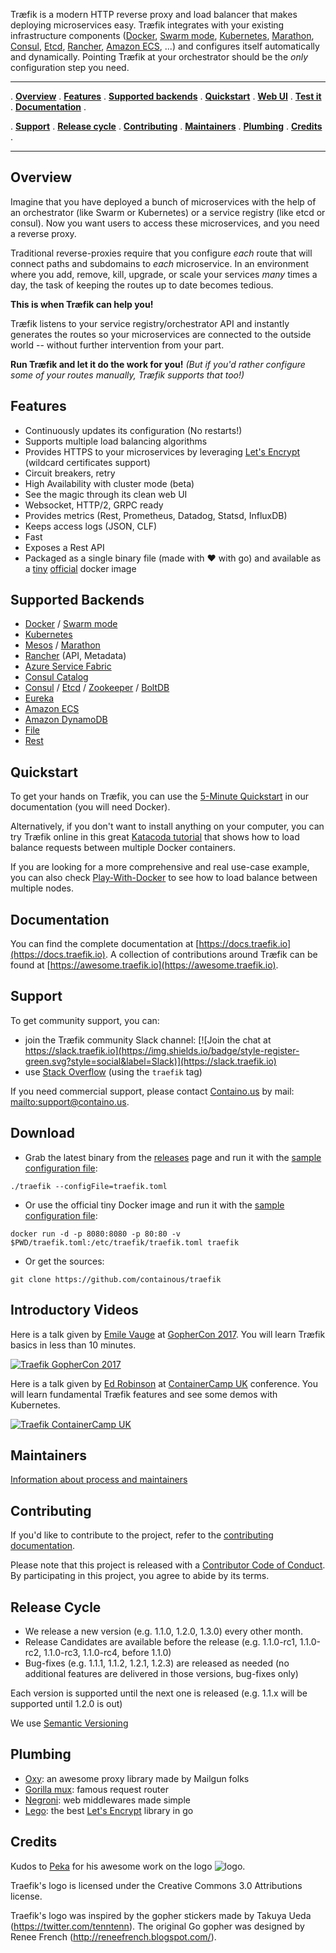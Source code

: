 
Træfik is a modern HTTP reverse proxy and load balancer that makes deploying microservices easy.
Træfik integrates with your existing infrastructure components ([Docker](https://www.docker.com/), [Swarm mode](https://docs.docker.com/engine/swarm/), [Kubernetes](https://kubernetes.io), [Marathon](https://mesosphere.github.io/marathon/), [Consul](https://www.consul.io/), [Etcd](https://coreos.com/etcd/), [Rancher](https://rancher.com), [Amazon ECS](https://aws.amazon.com/ecs), ...) and configures itself automatically and dynamically.
Pointing Træfik at your orchestrator should be the _only_ configuration step you need.

---

. **[Overview](#overview)** .
**[Features](#features)** .
**[Supported backends](#supported-backends)** .
**[Quickstart](#quickstart)** .
**[Web UI](#web-ui)** .
**[Test it](#test-it)** .
**[Documentation](#documentation)** .

. **[Support](#support)** .
**[Release cycle](#release-cycle)** .
**[Contributing](#contributing)** .
**[Maintainers](#maintainers)** .
**[Plumbing](#plumbing)** .
**[Credits](#credits)** .

---

## Overview

Imagine that you have deployed a bunch of microservices with the help of an orchestrator (like Swarm or Kubernetes) or a service registry (like etcd or consul).
Now you want users to access these microservices, and you need a reverse proxy.

Traditional reverse-proxies require that you configure _each_ route that will connect paths and subdomains to _each_ microservice. 
In an environment where you add, remove, kill, upgrade, or scale your services _many_ times a day, the task of keeping the routes up to date becomes tedious. 

**This is when Træfik can help you!**

Træfik listens to your service registry/orchestrator API and instantly generates the routes so your microservices are connected to the outside world -- without further intervention from your part. 

**Run Træfik and let it do the work for you!** 
_(But if you'd rather configure some of your routes manually, Træfik supports that too!)_


## Features

- Continuously updates its configuration (No restarts!)
- Supports multiple load balancing algorithms
- Provides HTTPS to your microservices by leveraging [Let's Encrypt](https://letsencrypt.org)  (wildcard certificates support)
- Circuit breakers, retry
- High Availability with cluster mode (beta)
- See the magic through its clean web UI
- Websocket, HTTP/2, GRPC ready
- Provides metrics (Rest, Prometheus, Datadog, Statsd, InfluxDB)
- Keeps access logs (JSON, CLF)
- Fast
- Exposes a Rest API
- Packaged as a single binary file (made with :heart: with go) and available as a [tiny](https://microbadger.com/images/traefik) [official](https://hub.docker.com/r/_/traefik/) docker image


## Supported Backends

- [Docker](https://docs.traefik.io/configuration/backends/docker) / [Swarm mode](https://docs.traefik.io/configuration/backends/docker#docker-swarm-mode)
- [Kubernetes](https://docs.traefik.io/configuration/backends/kubernetes)
- [Mesos](https://docs.traefik.io/configuration/backends/mesos) / [Marathon](https://docs.traefik.io/configuration/backends/marathon)
- [Rancher](https://docs.traefik.io/configuration/backends/rancher) (API, Metadata)
- [Azure Service Fabric](https://docs.traefik.io/configuration/backends/servicefabric)
- [Consul Catalog](https://docs.traefik.io/configuration/backends/consulcatalog)
- [Consul](https://docs.traefik.io/configuration/backends/consul) / [Etcd](https://docs.traefik.io/configuration/backends/etcd) / [Zookeeper](https://docs.traefik.io/configuration/backends/zookeeper) / [BoltDB](https://docs.traefik.io/configuration/backends/boltdb)
- [Eureka](https://docs.traefik.io/configuration/backends/eureka)
- [Amazon ECS](https://docs.traefik.io/configuration/backends/ecs)
- [Amazon DynamoDB](https://docs.traefik.io/configuration/backends/dynamodb)
- [File](https://docs.traefik.io/configuration/backends/file)
- [Rest](https://docs.traefik.io/configuration/backends/rest)

## Quickstart

To get your hands on Træfik, you can use the [5-Minute Quickstart](http://docs.traefik.io/#the-trfik-quickstart-using-docker) in our documentation (you will need Docker).

Alternatively, if you don't want to install anything on your computer, you can try Træfik online in this great [Katacoda tutorial](https://www.katacoda.com/courses/traefik/deploy-load-balancer) that shows how to load balance requests between multiple Docker containers. 

If you are looking for a more comprehensive and real use-case example, you can also check [Play-With-Docker](http://training.play-with-docker.com/traefik-load-balancing/) to see how to load balance between multiple nodes.



## Documentation

You can find the complete documentation at [https://docs.traefik.io](https://docs.traefik.io).
A collection of contributions around Træfik can be found at [https://awesome.traefik.io](https://awesome.traefik.io).

## Support

To get community support, you can:
- join the Træfik community Slack channel: [![Join the chat at https://slack.traefik.io](https://img.shields.io/badge/style-register-green.svg?style=social&label=Slack)](https://slack.traefik.io)
- use [Stack Overflow](https://stackoverflow.com/questions/tagged/traefik) (using the `traefik` tag)

If you need commercial support, please contact [Containo.us](https://containo.us) by mail: <mailto:support@containo.us>.

## Download

- Grab the latest binary from the [releases](https://github.com/containous/traefik/releases) page and run it with the [sample configuration file](https://raw.githubusercontent.com/containous/traefik/master/traefik.sample.toml):

```shell
./traefik --configFile=traefik.toml
```

- Or use the official tiny Docker image and run it with the [sample configuration file](https://raw.githubusercontent.com/containous/traefik/master/traefik.sample.toml):

```shell
docker run -d -p 8080:8080 -p 80:80 -v $PWD/traefik.toml:/etc/traefik/traefik.toml traefik
```

- Or get the sources:

```shell
git clone https://github.com/containous/traefik
```

## Introductory Videos

Here is a talk given by [Emile Vauge](https://github.com/emilevauge) at [GopherCon 2017](https://gophercon.com/).
You will learn Træfik basics in less than 10 minutes.

[![Traefik GopherCon 2017](https://img.youtube.com/vi/RgudiksfL-k/0.jpg)](https://www.youtube.com/watch?v=RgudiksfL-k)

Here is a talk given by [Ed Robinson](https://github.com/errm) at [ContainerCamp UK](https://container.camp) conference.
You will learn fundamental Træfik features and see some demos with Kubernetes.

[![Traefik ContainerCamp UK](https://img.youtube.com/vi/aFtpIShV60I/0.jpg)](https://www.youtube.com/watch?v=aFtpIShV60I)

## Maintainers

[Information about process and maintainers](MAINTAINER.md)

## Contributing

If you'd like to contribute to the project, refer to the [contributing documentation](CONTRIBUTING.md).

Please note that this project is released with a [Contributor Code of Conduct](CODE_OF_CONDUCT.md).
By participating in this project, you agree to abide by its terms.

## Release Cycle

- We release a new version (e.g. 1.1.0, 1.2.0, 1.3.0) every other month.
- Release Candidates are available before the release (e.g. 1.1.0-rc1, 1.1.0-rc2, 1.1.0-rc3, 1.1.0-rc4, before 1.1.0)
- Bug-fixes (e.g. 1.1.1, 1.1.2, 1.2.1, 1.2.3) are released as needed (no additional features are delivered in those versions, bug-fixes only)

Each version is supported until the next one is released (e.g. 1.1.x will be supported until 1.2.0 is out)

We use [Semantic Versioning](http://semver.org/)

## Plumbing

- [Oxy](https://github.com/vulcand/oxy): an awesome proxy library made by Mailgun folks
- [Gorilla mux](https://github.com/gorilla/mux): famous request router
- [Negroni](https://github.com/urfave/negroni): web middlewares made simple
- [Lego](https://github.com/xenolf/lego): the best [Let's Encrypt](https://letsencrypt.org) library in go

## Credits

Kudos to [Peka](http://peka.byethost11.com/photoblog/) for his awesome work on the logo ![logo](docs/img/traefik.icon.png).

Traefik's logo is licensed under the Creative Commons 3.0 Attributions license.

Traefik's logo was inspired by the gopher stickers made by Takuya Ueda (https://twitter.com/tenntenn).
The original Go gopher was designed by Renee French (http://reneefrench.blogspot.com/).
